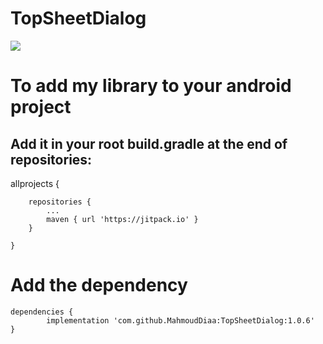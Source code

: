 # TopSheetDialog

[![](https://jitpack.io/v/MahmoudDiaa/TopSheetDialog.svg)](https://jitpack.io/#MahmoudDiaa/TopSheetDialog)


# To add my library to your android project

## Add it in your root build.gradle at the end of repositories:

allprojects
{
		
		repositories {
			...
			maven { url 'https://jitpack.io' }
		}
		
	}


# Add the dependency

	dependencies {
	        implementation 'com.github.MahmoudDiaa:TopSheetDialog:1.0.6'
	}
